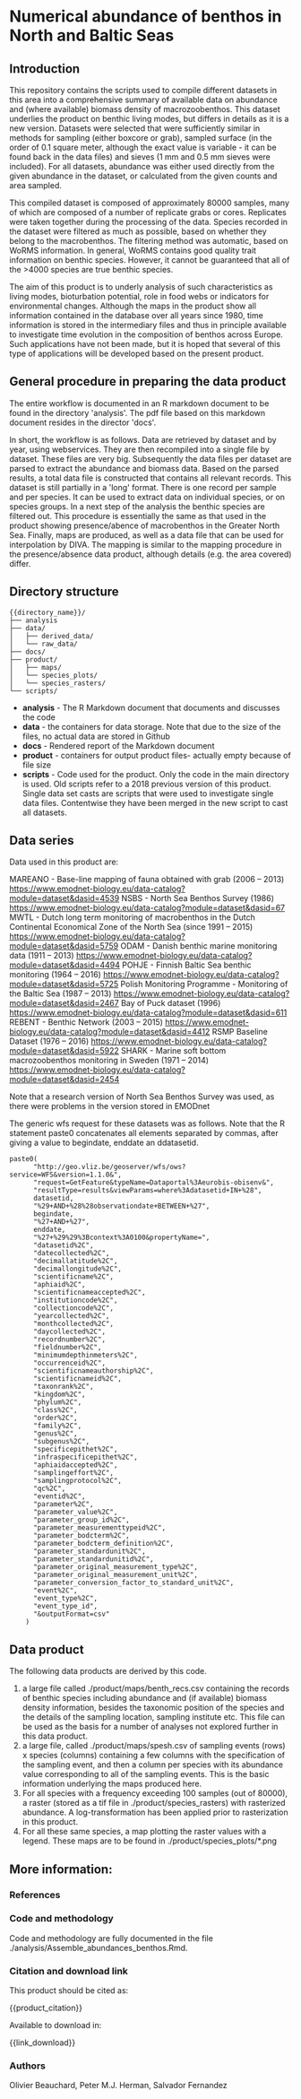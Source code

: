 # Numerical abundance of benthos in North and Baltic Seas

## Introduction

This repository contains the scripts used to compile different datasets in this area into a comprehensive summary of available data on abundance and (where available) biomass density of macrozoobenthos. This dataset underlies the product on benthic living modes, but differs in details as it is a new version. Datasets were selected that were sufficiently similar in methods for sampling (either boxcore or grab), sampled surface (in the order of 0.1 square meter, although the exact value is variable - it can be found back in the data files) and sieves (1 mm and 0.5 mm sieves were included). For all datasets, abundance was either used directly from the given abundance in the dataset, or calculated from the given counts and area sampled.

This compiled dataset is composed of approximately 80000 samples, many of which are composed of a number of replicate grabs or cores. Replicates were taken together during the processing of the data. Species recorded in the dataset were filtered as much as possible, based on whether they belong to the macrobenthos. The filtering method was automatic, based on WoRMS information. In general, WoRMS contains good quality trait information on benthic species. However, it cannot be guaranteed that all of the >4000 species are true benthic species.

The aim of this product is to underly analysis of such characteristics as living modes, bioturbation potential, role in food webs or indicators for environmental changes. Although the maps in the product show all information contained in the database over all years since 1980, time information is stored in the intermediary files and thus in principle available to investigate time evolution in the composition of benthos across Europe. Such applications have not been made, but it is hoped that several of this type of applications will be developed based on the present product.

## General procedure in preparing the data product

The entire workflow is documented in an R markdown document to be found in the directory 'analysis'. The pdf file based on this markdown document resides in the director 'docs'.

In short, the workflow is as follows. Data are retrieved by dataset and by year, using webservices. They are then recompiled into a single file by dataset. These files are very big.
Subsequently the data files per dataset are parsed to extract the abundance and biomass data. Based on the parsed results, a total data file is constructed that contains all relevant records. This dataset is still partially in a 'long' format. There is one record per sample and per species. It can be used to extract data on individual species, or on species groups. In a next step of the analysis the benthic species are filtered out. This procedure is essentially the same as that used in the product showing presence/abence of macrobenthos in the Greater North Sea. Finally, maps are produced, as well as a data file that can be used for interpolation by DIVA. The mapping is similar to the mapping procedure in the presence/absence data product, although details (e.g. the area covered) differ.

## Directory structure

```
{{directory_name}}/
├── analysis
├── data/
│   ├── derived_data/
│   └── raw_data/
├── docs/
├── product/
│   ├── maps/
│   └── species_plots/
│   └── species_rasters/
└── scripts/
```

* **analysis** - The R Markdown document that documents and discusses the code
* **data** - the containers for data storage. Note that due to the size of the files, no actual data are stored in Github
* **docs** - Rendered report of the Markdown document
* **product** - containers for output product files- actually empty because of file size
* **scripts** - Code used for the product. Only the code in the main directory is used. Old scripts refer to a 2018 previous version of this product. Single data set casts are scripts that were used to investigate single data files. Contentwise they have been merged in the new script to cast all datasets.

## Data series



Data used in this product are:

MAREANO - Base-line mapping of fauna obtained with grab (2006 – 2013) 	https://www.emodnet-biology.eu/data-catalog?module=dataset&dasid=4539
NSBS - North Sea Benthos Survey (1986) 	https://www.emodnet-biology.eu/data-catalog?module=dataset&dasid=67
MWTL - Dutch long term monitoring of macrobenthos in the Dutch Continental Economical Zone of the North Sea (since 1991 – 2015) 	https://www.emodnet-biology.eu/data-catalog?module=dataset&dasid=5759
ODAM - Danish benthic marine monitoring data (1911 – 2013) 	https://www.emodnet-biology.eu/data-catalog?module=dataset&dasid=4494
POHJE - Finnish Baltic Sea benthic monitoring (1964 – 2016) 	https://www.emodnet-biology.eu/data-catalog?module=dataset&dasid=5725
Polish Monitoring Programme - Monitoring of the Baltic Sea (1987 – 2013) 	https://www.emodnet-biology.eu/data-catalog?module=dataset&dasid=2467
Bay of Puck dataset (1996) 	https://www.emodnet-biology.eu/data-catalog?module=dataset&dasid=611
REBENT - Benthic Network (2003 – 2015) 	https://www.emodnet-biology.eu/data-catalog?module=dataset&dasid=4412
RSMP Baseline Dataset (1976 – 2016) 	https://www.emodnet-biology.eu/data-catalog?module=dataset&dasid=5922
SHARK - Marine soft bottom macrozoobenthos monitoring in Sweden (1971 – 2014) 	https://www.emodnet-biology.eu/data-catalog?module=dataset&dasid=2454

Note that a research version of North Sea Benthos Survey was used, as there were problems in the version stored in EMODnet


The generic wfs request for these datasets was as follows. Note that the R statement paste0 concatenates all elements separated by commas, after giving a value to begindate, enddate an ddatasetid.
```
paste0(
      "http://geo.vliz.be/geoserver/wfs/ows?service=WFS&version=1.1.0&",
      "request=GetFeature&typeName=Dataportal%3Aeurobis-obisenv&",
      "resultType=results&viewParams=where%3Adatasetid+IN+%28",
      datasetid,
      "%29+AND+%28%28observationdate+BETWEEN+%27",
      begindate,
      "%27+AND+%27",
      enddate,
      "%27+%29%29%3Bcontext%3A0100&propertyName=",
      "datasetid%2C",
      "datecollected%2C",
      "decimallatitude%2C",
      "decimallongitude%2C",
      "scientificname%2C",
      "aphiaid%2C",
      "scientificnameaccepted%2C",
      "institutioncode%2C",
      "collectioncode%2C",
      "yearcollected%2C",
      "monthcollected%2C",
      "daycollected%2C",
      "recordnumber%2C",
      "fieldnumber%2C",
      "minimumdepthinmeters%2C",
      "occurrenceid%2C",
      "scientificnameauthorship%2C",
      "scientificnameid%2C",
      "taxonrank%2C",
      "kingdom%2C",
      "phylum%2C",
      "class%2C",
      "order%2C",
      "family%2C",
      "genus%2C",
      "subgenus%2C",
      "specificepithet%2C",
      "infraspecificepithet%2C",
      "aphiaidaccepted%2C",
      "samplingeffort%2C",
      "samplingprotocol%2C",
      "qc%2C",
      "eventid%2C",
      "parameter%2C",
      "parameter_value%2C",
      "parameter_group_id%2C",
      "parameter_measurementtypeid%2C",
      "parameter_bodcterm%2C",
      "parameter_bodcterm_definition%2C",
      "parameter_standardunit%2C",
      "parameter_standardunitid%2C",
      "parameter_original_measurement_type%2C",
      "parameter_original_measurement_unit%2C",
      "parameter_conversion_factor_to_standard_unit%2C",
      "event%2C",
      "event_type%2C",
      "event_type_id",
      "&outputFormat=csv"
    )
```

## Data product

The following data products are derived by this code.
1. a large file called ./product/maps/benth_recs.csv containing the records of benthic species including abundance and (if available) biomass density information, besides the taxonomic position of the species and the details of the sampling location, sampling institute etc. This file can be used as the basis for a number of analyses not explored further in this data product.
2. a large file, called ./product/maps/spesh.csv of sampling events (rows) x species (columns) containing a few columns with the specification of the sampling event, and then a column per species with its abundance value corresponding to all of the sampling events. This is the basic information underlying the maps produced here.
3. For all species with a frequency exceeding 100 samples (out of 80000), a raster (stored as a tif file in ./product/species_rasters) with rasterized abundance. A log-transformation has been applied prior to rasterization in this product.
4. For all these same species, a map plotting the raster values with a legend. These maps are to be found in ./product/species_plots/*.png 

## More information:

### References

### Code and methodology

Code and methodology are fully documented in the file ./analysis/Assemble_abundances_benthos.Rmd.

### Citation and download link

This product should be cited as:

{{product_citation}}

Available to download in:

{{link_download}}

### Authors

Olivier Beauchard, Peter M.J. Herman, Salvador Fernandez

